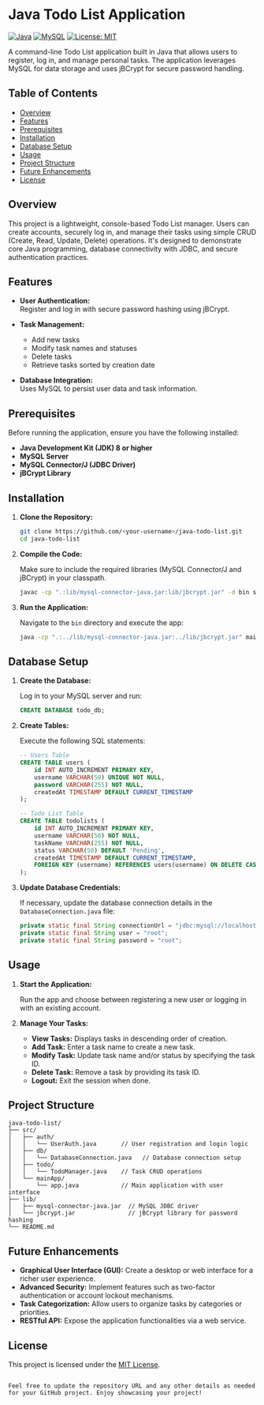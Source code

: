 # Java Todo List Application

[![Java](https://img.shields.io/badge/Java-11-blue.svg)](https://www.oracle.com/java/)
[![MySQL](https://img.shields.io/badge/MySQL-8.0-blue.svg)](https://www.mysql.com/)
[![License: MIT](https://img.shields.io/badge/License-MIT-yellow.svg)](LICENSE)

A command-line Todo List application built in Java that allows users to register, log in, and manage personal tasks. The application leverages MySQL for data storage and uses jBCrypt for secure password handling.

## Table of Contents

- [Overview](#overview)
- [Features](#features)
- [Prerequisites](#prerequisites)
- [Installation](#installation)
- [Database Setup](#database-setup)
- [Usage](#usage)
- [Project Structure](#project-structure)
- [Future Enhancements](#future-enhancements)
- [License](#license)

## Overview

This project is a lightweight, console-based Todo List manager. Users can create accounts, securely log in, and manage their tasks using simple CRUD (Create, Read, Update, Delete) operations. It's designed to demonstrate core Java programming, database connectivity with JDBC, and secure authentication practices.

## Features

- **User Authentication:**  
  Register and log in with secure password hashing using jBCrypt.

- **Task Management:**  
  - Add new tasks  
  - Modify task names and statuses  
  - Delete tasks  
  - Retrieve tasks sorted by creation date

- **Database Integration:**  
  Uses MySQL to persist user data and task information.

## Prerequisites

Before running the application, ensure you have the following installed:

- **Java Development Kit (JDK) 8 or higher**
- **MySQL Server**
- **MySQL Connector/J (JDBC Driver)**
- **jBCrypt Library**

## Installation

1. **Clone the Repository:**

   ```bash
   git clone https://github.com/<your-username>/java-todo-list.git
   cd java-todo-list
   ```
2. **Compile the Code:**

   Make sure to include the required libraries (MySQL Connector/J and jBCrypt) in your classpath.

   ```bash
   javac -cp ".:lib/mysql-connector-java.jar:lib/jbcrypt.jar" -d bin src/db/DatabaseConnection.java src/auth/UserAuth.java src/todo/TodoManager.java src/mainApp/app.java
   ```

3. **Run the Application:**

   Navigate to the `bin` directory and execute the app:

   ```bash
   java -cp ".:../lib/mysql-connector-java.jar:../lib/jbcrypt.jar" mainApp.app
   ```

## Database Setup

1. **Create the Database:**

   Log in to your MySQL server and run:

   ```sql
   CREATE DATABASE todo_db;
   ```

2. **Create Tables:**

   Execute the following SQL statements:

   ```sql
   -- Users Table
   CREATE TABLE users (
       id INT AUTO_INCREMENT PRIMARY KEY,
       username VARCHAR(50) UNIQUE NOT NULL,
       password VARCHAR(255) NOT NULL,
       createdAt TIMESTAMP DEFAULT CURRENT_TIMESTAMP
   );

   -- Todo List Table
   CREATE TABLE todolists (
       id INT AUTO_INCREMENT PRIMARY KEY,
       username VARCHAR(50) NOT NULL,
       taskName VARCHAR(255) NOT NULL,
       status VARCHAR(50) DEFAULT 'Pending',
       createdAt TIMESTAMP DEFAULT CURRENT_TIMESTAMP,
       FOREIGN KEY (username) REFERENCES users(username) ON DELETE CASCADE
   );
   ```

3. **Update Database Credentials:**

   If necessary, update the database connection details in the `DatabaseConnection.java` file:

   ```java
   private static final String connectionUrl = "jdbc:mysql://localhost:3306/todo_db";
   private static final String user = "root";
   private static final String password = "root";
   ```

## Usage

1. **Start the Application:**

   Run the app and choose between registering a new user or logging in with an existing account.

2. **Manage Your Tasks:**

   - **View Tasks:** Displays tasks in descending order of creation.
   - **Add Task:** Enter a task name to create a new task.
   - **Modify Task:** Update task name and/or status by specifying the task ID.
   - **Delete Task:** Remove a task by providing its task ID.
   - **Logout:** Exit the session when done.

## Project Structure

```
java-todo-list/
├── src/
│   ├── auth/
│   │   └── UserAuth.java       // User registration and login logic
│   ├── db/
│   │   └── DatabaseConnection.java   // Database connection setup
│   ├── todo/
│   │   └── TodoManager.java    // Task CRUD operations
│   └── mainApp/
│       └── app.java            // Main application with user interface
├── lib/
│   ├── mysql-connector-java.jar  // MySQL JDBC driver
│   └── jbcrypt.jar               // jBCrypt library for password hashing
└── README.md
```

## Future Enhancements

- **Graphical User Interface (GUI):** Create a desktop or web interface for a richer user experience.
- **Advanced Security:** Implement features such as two-factor authentication or account lockout mechanisms.
- **Task Categorization:** Allow users to organize tasks by categories or priorities.
- **RESTful API:** Expose the application functionalities via a web service.

## License

This project is licensed under the [MIT License](LICENSE).

```

Feel free to update the repository URL and any other details as needed for your GitHub project. Enjoy showcasing your project!
